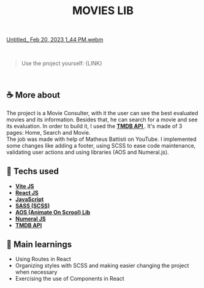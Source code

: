 <h1 align=center> MOVIES LIB </h1>

<br>

[Untitled_ Feb 20, 2023 1_44 PM.webm](https://user-images.githubusercontent.com/107323497/220162611-9cb9a9e7-a746-4431-8fef-fcad13b7fc18.webm)

<br>

> Use the project yourself: {LINK} 

<br>

## ☕ More about 
The project is a Movie Consulter, with it the user can see the best evaluated movies and  its information. Besides that, he can search for a movie and see its evaluation. In order to build it, I used the **[ TMDB API ](https://www.themoviedb.org/documentation/apil)**. It's made of 3 pages: Home, Search and Movie.
<br>
The job was made with help of Matheus Battisti on YouTube. I implemented some changes like adding a footer, using SCSS to ease code maintenance, validating user actions and using libraries (AOS  and Numeral.js).


## 🚀 Techs used 
* **[Vite JS](https://vitejs.dev/)**
* **[ React JS ](https://reactjs.org/docs/getting-started.html)**
* **[ JavaScript ](https://developer.mozilla.org/en-US/docs/Web/JavaScript)**
* **[ SASS (SCSS) ](https://sass-lang.com/documentation/)**
* **[ AOS (Animate On Scrool) Lib ](https://michalsnik.github.io/aos/)**
* **[ Numeral JS ](https://www.npmjs.com/package/numeral)**
* **[ TMDB API ](https://www.themoviedb.org/documentation/apil)**


## 📝 Main learnings
* Using Routes in React
* Organizing styles with SCSS and making easier changing the project when necessary
* Exercising the use of Components in React
